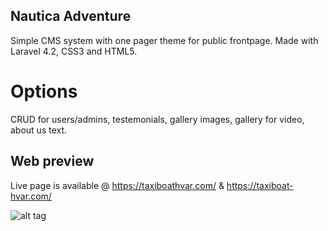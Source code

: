 ## Nautica Adventure

Simple CMS system with one pager theme for public frontpage.
Made with Laravel 4.2, CSS3 and HTML5.

# Options
CRUD for users/admins, testemonials, gallery images, gallery for video, about us text.

## Web preview

Live page is available @ https://taxiboathvar.com/ & https://taxiboat-hvar.com/

![alt tag](https://i.imgur.com/HT58M6h.png)


